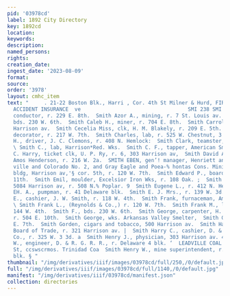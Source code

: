 ```yaml
---
pid: '03978cd'
label: 1892 City Directory
key: 1892cd
location: 
keywords: 
description: 
named_persons: 
rights: 
creation_date: 
ingest_date: '2023-08-09'
format: 
source: 
order: '3978'
layout: cmhc_item
text: "     . 21-22 Boston Blk., Harri , Cor. 4th St Milner & Hurd, FIRE, LIFE AND
  ACCIDENT INSURANCE  ve                                   SMI 238 SMI  Smith Anthony,
  conductor, r. 229 E. 8th.  Smith Azor A., mining, r. 7 St. Louis av.  Smith Bud,
  bds. 230 W. 6th.  Smith Caleb H., miner, r. 704 E. 8th.  Smith Carroll B., r. 1207
  Harrison av.  Smith Cecelia Miss, clk, H. M. Blakely, r. 209 E. 5th.  Smith Charles,
  decorator, r. 217 W. 7th.  Smith Charles, lab, r. 525 W. Chestnut, 3  Smith Charles
  H., driver, J. C. Clemons, r. 408 N. Hemlock:  Smith Clark, teamster, J. E. McGee.
  \ Smith C., lab, Harrison*Red. Wks.  Smith C. F., tapper, American Smelter.  Smith
  C. Harry, ticket clk, U. P. Ry, r. 6, 303 Harrison av,  Smith David A., teamster,
  Amos Henderson, r. 216 W. 2a.  SMITH EBEN, gen’! manager, Henriett and Maid, Louis
  ville and Colorado No. 2, and Gray Eagle and Poea-% hontas Cons. Mining Co.’s, Bank
  bldg, Harrison av,'§ cor. 5th, r. 120 W. 7th.  Smith Edward P., boarding, 300 E.
  11th.  Smith Emil, moulder, Excelsior Iron Wks, r. 108 Oak. ;  Smith Enoch W., shoemkr,
  5084 Harrison av, r. 508 N.% Poplar. 9  Smith Eugene L., r. 412 N. Hemlock.  Smith
  EH. A., pumpman, r. 41 Delaware blk.  Smith E. J. Mrs., r. 139 W. 3d.  Smith Fisher
  E., cashier, J. W. Smith, r. 118 W. 4th.  Smith Frank, furnaceman, American Smelter.
  \ Smith Frank L., (Reynolds & Co.,) r. 120 W. 7th.  Smith Frank M., lab, Cy. Allen,
  144 W. 4th.  Smith F., bds. 230 W. 6th.  Smith George, carpenter, H. C. Dimick,
  r. 504 E. 10th.  Smith George, wks. Arkansas Valley Smelter,  Smith George, r. 908
  E. 7th.  Smith Gorden, cigars and tobacco, 500 Harrison av.  Smith Harry B., with
  Board of Trade, r. 321 Harrison av. |  Smith Harry C., cashier, D. & R. G. Express
  Co., r. 325 W. 3 3d. a  Smith Henry J., physician, 303 Harrison av. 4  Smith jfenry
  W., engineer, D. & R. G. R. R., r. Delaware 4 blk. ‘  LEADVILLE COAL GO,, 905 Poplar
  St, ccswscrmos. Trinidad Coa  Smith Henry W., mine superintendent, r. 1-2 Keystone
  blk. § "
thumbnail: "/img/derivatives/iiif/images/03978cd/full/250,/0/default.jpg"
full: "/img/derivatives/iiif/images/03978cd/full/1140,/0/default.jpg"
manifest: "/img/derivatives/iiif/03978cd/manifest.json"
collection: directories
---
```

